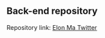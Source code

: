 ## Back-end repository

Repository link: [Elon Ma Twitter](https://github.com/TranDangKhoi/elon-ma-twitter)
